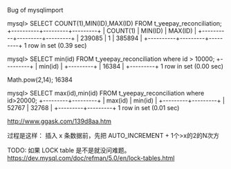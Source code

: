 Bug of mysqlimport

mysql> SELECT COUNT(1),MIN(ID),MAX(ID) FROM t_yeepay_reconciliation;
+----------+---------+---------+
| COUNT(1) | MIN(ID) | MAX(ID) |
+----------+---------+---------+
|   239085 |       1 |  385894 |
+----------+---------+---------+
1 row in set (0.39 sec)


mysql> SELECT min(id) FROM t_yeepay_reconciliation where id > 10000;
+---------+
| min(id) |
+---------+
|   16384 |
+---------+
1 row in set (0.00 sec)

Math.pow(2,14);
16384



mysql> SELECT max(id),min(id) FROM t_yeepay_reconciliation where id>20000;
+---------+---------+
| max(id) | min(id) |
+---------+---------+
|   52767 |   32768 |
+---------+---------+
1 row in set (0.01 sec)


http://www.ggask.com/139d8aa.htm

过程是这样：
插入 x 条数据前，先把 AUTO_INCREMENT + 1个>x的2的N次方


TODO: 如果 LOCK table 是不是就没问难题。
https://dev.mysql.com/doc/refman/5.0/en/lock-tables.html



